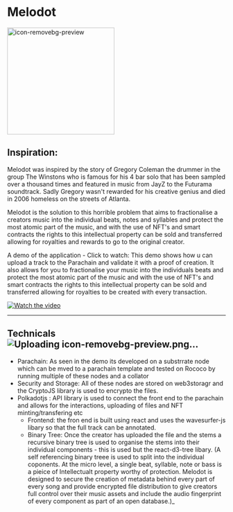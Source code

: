 # Melodot

<img width="247" alt="icon-removebg-preview" src="https://github.com/jjjutla/Melodot/assets/22000925/ec29403e-395e-455e-ba00-dd230257d3fe">


## Inspiration:
Melodot was inspired by the story of Gregory Coleman the drummer in the group The Winstons who is famous for his 4 bar solo that has been sampled over a thousand times and featured in music from JayZ to the Futurama soundtrack. Sadly Gregory wasn't rewarded for his creative genius and died in 2006 homeless on the streets of Atlanta. 

Melodot is the solution to this horrible problem that aims to fractionalise a creators music into the individual beats, notes and syllables and protect the most atomic part of the music, and with the use of NFT's and smart contracts the rights to this intellectual property can be sold and transferred allowing for royalties and rewards to go to the original creator. 

A demo of the application - Click to watch:
This demo shows how u can upload a track to the Parachain and validate it with a proof of creation. It also allows for you to fractionalise your music into the individuals beats and protect the most atomic part of the music and with the use of NFT's and smart contracts the rights to this intellectual property can be sold and transferred allowing for royalties to be created with every transaction. 

[![Watch the video](https://img.youtube.com/vi/1BiVWuq7SzI/maxresdefault.jpg)](https://youtu.be/1BiVWuq7SzI)

------------
## Technicals![Uploading icon-removebg-preview.png…]()

- Parachain: As seen in the demo its developed on a substrrate node which can be mved to a parachain template and tested on Rococo by running multiple of these nodes and a collator 
- Security and Storage: All of these nodes are stored on web3storagr and the CryptoJS library is used to encrypto the files.
- Polkadotjs : API library is used to connect the front end to the parachain and allows for the interactions, uploading of files and NFT minting/transfering etc
	- Frontend: the fron end  is built using react and uses the wavesurfer-js libary so that the full track can be annotated.
	- Binary Tree: Once the creator has uploaded the file and the stems a recursive binary tree is used to organise the stems into their individual components - this is used but the react-d3-tree libary. (A self referencing binary treee is used to split into the individual coponents. At the micro level, a single beat, syllable, note or bass is a pieice of Intellectualt property worthy of protection. Melodot is designed to secure the creation of metadata behind every part of every song and provide encrypted file distribution to give creators full control over their music assets and include the audio fingerprint of every component as part of an open database.)_
